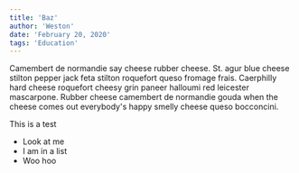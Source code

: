 ```yaml
---
title: 'Baz'
author: 'Weston'
date: 'February 20, 2020'
tags: 'Education'
---
```

Camembert de normandie say cheese rubber cheese. St. agur blue cheese stilton pepper jack feta stilton roquefort queso fromage frais. Caerphilly hard cheese roquefort cheesy grin paneer halloumi red leicester mascarpone. Rubber cheese camembert de normandie gouda when the cheese comes out everybody's happy smelly cheese queso bocconcini.

This is a test

- Look at me
- I am in a list
- Woo hoo